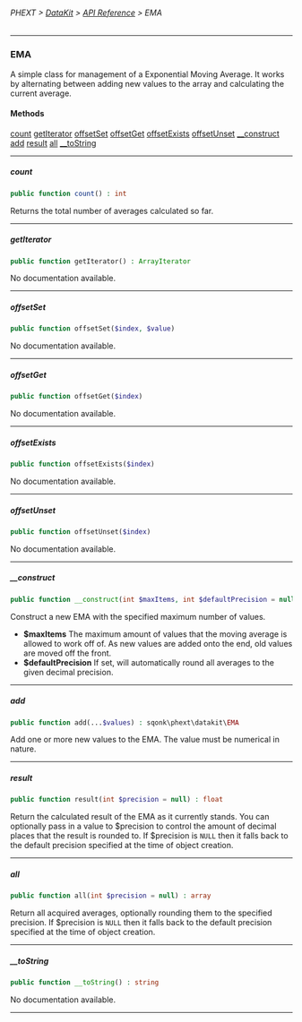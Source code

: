 ###### PHEXT > [DataKit](../README.md) > [API Reference](index.md) > EMA
------
### EMA
A simple class for management of a Exponential Moving Average. It works by alternating between adding new values to the array and calculating the current average.
#### Methods
[count](#count)
[getIterator](#getiterator)
[offsetSet](#offsetset)
[offsetGet](#offsetget)
[offsetExists](#offsetexists)
[offsetUnset](#offsetunset)
[__construct](#__construct)
[add](#add)
[result](#result)
[all](#all)
[__toString](#__tostring)

------
##### count
```php
public function count() : int
```
Returns the total number of averages calculated so far.


------
##### getIterator
```php
public function getIterator() : ArrayIterator
```
No documentation available.


------
##### offsetSet
```php
public function offsetSet($index, $value) 
```
No documentation available.


------
##### offsetGet
```php
public function offsetGet($index) 
```
No documentation available.


------
##### offsetExists
```php
public function offsetExists($index) 
```
No documentation available.


------
##### offsetUnset
```php
public function offsetUnset($index) 
```
No documentation available.


------
##### __construct
```php
public function __construct(int $maxItems, int $defaultPrecision = null) 
```
Construct a new EMA with the specified maximum number of values.

- **$maxItems** The maximum amount of values that the moving average is allowed to work off of. As new values are added onto the end, old values are moved off the front.
- **$defaultPrecision** If set, will automatically round all averages to the given decimal precision.


------
##### add
```php
public function add(...$values) : sqonk\phext\datakit\EMA
```
Add one or more new values to the EMA. The value must be numerical in nature.


------
##### result
```php
public function result(int $precision = null) : float
```
Return the calculated result of the EMA as it currently stands. You can optionally pass in a value to $precision to control the amount of decimal places that the result is rounded to. If $precision is `NULL` then it falls back to the default precision specified at the time of object creation.


------
##### all
```php
public function all(int $precision = null) : array
```
Return all acquired averages, optionally rounding them to the specified precision. If $precision is `NULL` then it falls back to the default precision specified at the time of object creation.


------
##### __toString
```php
public function __toString() : string
```
No documentation available.


------
